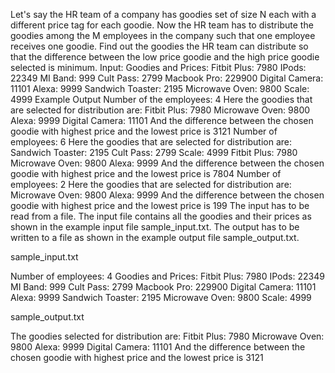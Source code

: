 Let's say the HR team of a company has goodies set of size N each with a different price tag for
each goodie. Now the HR team has to distribute the goodies among the M employees in the
company such that one employee receives one goodie. Find out the goodies the HR team can
distribute so that the difference between the low price goodie and the high price goodie selected
is minimum.
Input:
Goodies and Prices:
Fitbit Plus: 7980
IPods: 22349
MI Band: 999
Cult Pass: 2799
Macbook Pro: 229900
Digital Camera: 11101
Alexa: 9999
Sandwich Toaster: 2195
Microwave Oven: 9800
Scale: 4999
Example Output
Number of the employees: 4
Here the goodies that are selected for distribution are:
Fitbit Plus: 7980
Microwave Oven: 9800
Alexa: 9999
Digital Camera: 11101
And the difference between the chosen goodie with highest price and the lowest price is 3121
Number of employees: 6
Here the goodies that are selected for distribution are:
Sandwich Toaster: 2195
Cult Pass: 2799
Scale: 4999
Fitbit Plus: 7980
Microwave Oven: 9800
Alexa: 9999
And the difference between the chosen goodie with highest price and the lowest price is 7804
Number of employees: 2
Here the goodies that are selected for distribution are:
Microwave Oven: 9800
Alexa: 9999
And the difference between the chosen goodie with highest price and the lowest price is 199
The input has to be read from a file. The input file contains all the goodies and their prices as
shown in the example input file sample_input.txt.
The output has to be written to a file as shown in the example output file sample_output.txt.

sample_input.txt

Number of employees: 4
Goodies and Prices:
Fitbit Plus: 7980
IPods: 22349
MI Band: 999
Cult Pass: 2799
Macbook Pro: 229900
Digital Camera: 11101
Alexa: 9999
Sandwich Toaster: 2195
Microwave Oven: 9800
Scale: 4999

sample_output.txt

The goodies selected for distribution are:
Fitbit Plus: 7980
Microwave Oven: 9800
Alexa: 9999
Digital Camera: 11101
And the difference between the chosen goodie with highest price and the lowest price is 3121

